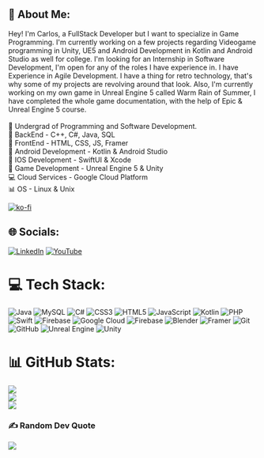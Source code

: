 ## 💫 About Me:
Hey! I'm Carlos, a FullStack Developer but I want to specialize in Game Programming. I'm currently working on a few projects regarding Videogame programming in Unity, UE5 and Android Development in Kotlin and Android Studio as well for college. I'm looking for an Internship in Software Development, I'm open for any of the roles I have experience in. I have Experience in Agile Development. I have a thing for retro technology, that's why some of my projects are revolving around that look. Also, I'm currently working on my own game in Unreal Engine 5 called Warm Rain of Summer, I have completed the whole game documentation, with the help of Epic & Unreal Engine 5 course.<br>
<br>🔭 Undergrad of Programming and Software Development.<br>
👯 BackEnd - C++, C#, Java, SQL<br>
🤝 FrontEnd - HTML, CSS, JS, Framer<br>
🌱 Android Development - Kotlin & Android Studio<br>
💫 IOS Development - SwiftUI & Xcode<br>
💬 Game Development - Unreal Engine 5 & Unity<br>
💻 Cloud Services - Google Cloud Platform<br>
📊 OS - Linux & Unix

[![ko-fi](https://ko-fi.com/img/githubbutton_sm.svg)](https://ko-fi.com/Y8Y11J9MTA)

## 🌐 Socials:
[![LinkedIn](https://img.shields.io/badge/LinkedIn-%230077B5.svg?logo=linkedin&logoColor=white)](https://linkedin.com/in/https://www.linkedin.com/in/carloszabala98/) [![YouTube](https://img.shields.io/badge/YouTube-%23FF0000.svg?logo=YouTube&logoColor=white)](https://youtube.com/@https://www.youtube.com/@CarlosZabala-h9w) 

# 💻 Tech Stack:
![Java](https://img.shields.io/badge/java-%23ED8B00.svg?style=for-the-badge&logo=openjdk&logoColor=white) ![MySQL](https://img.shields.io/badge/mysql-4479A1.svg?style=for-the-badge&logo=mysql&logoColor=white) ![C#](https://img.shields.io/badge/c%23-%23239120.svg?style=for-the-badge&logo=csharp&logoColor=white) ![CSS3](https://img.shields.io/badge/css3-%231572B6.svg?style=for-the-badge&logo=css3&logoColor=white) ![HTML5](https://img.shields.io/badge/html5-%23E34F26.svg?style=for-the-badge&logo=html5&logoColor=white) ![JavaScript](https://img.shields.io/badge/javascript-%23323330.svg?style=for-the-badge&logo=javascript&logoColor=%23F7DF1E) ![Kotlin](https://img.shields.io/badge/kotlin-%237F52FF.svg?style=for-the-badge&logo=kotlin&logoColor=white) ![PHP](https://img.shields.io/badge/php-%23777BB4.svg?style=for-the-badge&logo=php&logoColor=white) ![Swift](https://img.shields.io/badge/swift-F54A2A?style=for-the-badge&logo=swift&logoColor=white) ![Firebase](https://img.shields.io/badge/firebase-%23039BE5.svg?style=for-the-badge&logo=firebase) ![Google Cloud](https://img.shields.io/badge/GoogleCloud-%234285F4.svg?style=for-the-badge&logo=google-cloud&logoColor=white) ![Firebase](https://img.shields.io/badge/firebase-a08021?style=for-the-badge&logo=firebase&logoColor=ffcd34) ![Blender](https://img.shields.io/badge/blender-%23F5792A.svg?style=for-the-badge&logo=blender&logoColor=white) ![Framer](https://img.shields.io/badge/Framer-black?style=for-the-badge&logo=framer&logoColor=blue) ![Git](https://img.shields.io/badge/git-%23F05033.svg?style=for-the-badge&logo=git&logoColor=white) ![GitHub](https://img.shields.io/badge/github-%23121011.svg?style=for-the-badge&logo=github&logoColor=white) ![Unreal Engine](https://img.shields.io/badge/unrealengine-%23313131.svg?style=for-the-badge&logo=unrealengine&logoColor=white) ![Unity](https://img.shields.io/badge/unity-%23000000.svg?style=for-the-badge&logo=unity&logoColor=white)
# 📊 GitHub Stats:
![](https://github-readme-stats.vercel.app/api?username=carlosz98&theme=merko&hide_border=false&include_all_commits=false&count_private=false)<br/>
![](https://nirzak-streak-stats.vercel.app/?user=carlosz98&theme=merko&hide_border=false)<br/>
![](https://github-readme-stats.vercel.app/api/top-langs/?username=carlosz98&theme=merko&hide_border=false&include_all_commits=false&count_private=false&layout=compact)

### ✍️ Random Dev Quote
![](https://quotes-github-readme.vercel.app/api?type=horizontal&theme=merko)

<!-- Proudly created with GPRM ( https://gprm.itsvg.in ) -->
